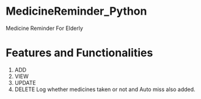 # MedicineReminder_Python
Medicine Reminder For Elderly
# Features and Functionalities
1. ADD
2. VIEW
3. UPDATE
4. DELETE
Log whether medicines taken or not and Auto miss also added.
